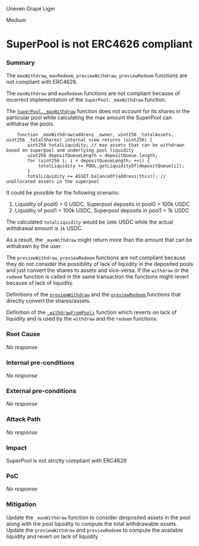 Uneven Grape Liger

Medium

# SuperPool is not ERC4626 compliant

### Summary

The `maxWithdraw`, `maxRedeem`, `previewWithdraw`, `previewRedeem` functions are not compliant with ERC4626.

The `maxWithdraw` and `maxRedeem` functions are not compliant because of incorrect implementation of the `SuperPool._maxWithdraw` function.

The [`SuperPool._maxWithdraw`](https://github.com/sherlock-audit/2024-08-sentiment-v2/blob/main/protocol-v2/src/SuperPool.sol#L474-L480) function  does not account for its shares in the particular pool while calculating the max amount the SuperPool can withdraw the pools.

```solidity
    function _maxWithdraw(address _owner, uint256 _totalAssets, uint256 _totalShares) internal view returns (uint256) {
        uint256 totalLiquidity; // max assets that can be withdrawn based on superpool and underlying pool liquidity
        uint256 depositQueueLength = depositQueue.length;
        for (uint256 i; i < depositQueueLength; ++i) {
            totalLiquidity += POOL.getLiquidityOf(depositQueue[i]);
        }
        totalLiquidity += ASSET.balanceOf(address(this)); // unallocated assets in the superpool
```

It could be possible for the following scenario:

1. Liquidity of pool0 = 0 USDC, Superpool deposits in pool0 = 100k USDC
2. Liquidity of pool1 = 100k USDC, Superpool deposits in pool1 = 1k USDC

The calculated `totalLiquidity` would be `100k` USDC while the actual withdrawal amount is `1k` USDC.

As a result, the `_maxWithdraw` might return more than the amount that can be withdrawn by the user.

The `previewWithdraw`, `previewRedeem` functions are not compliant because they do not consider the possibility of lack of liquidity in the deposited pools and  just convert the shares to assets and vice-versa. If the `withdraw` or the `redeem` function is called in the same transaction the functions might revert because of lack of liquidity.

Definitions of the [`previewWithdraw`](https://github.com/sherlock-audit/2024-08-sentiment-v2/blob/main/protocol-v2/src/SuperPool.sol#L244-L247) and the [`previewRedeem` ](https://github.com/sherlock-audit/2024-08-sentiment-v2/blob/main/protocol-v2/src/SuperPool.sol#L249-L252)functions that directly convert the shares/assets.

Definition of the [`_withdrawFromPools`](https://github.com/sherlock-audit/2024-08-sentiment-v2/blob/main/protocol-v2/src/SuperPool.sol#L578-L579) function which reverts on lack of liquidity and is used by the `withdraw` and the `redeem` functions.

### Root Cause

_No response_

### Internal pre-conditions

_No response_

### External pre-conditions

_No response_

### Attack Path

_No response_

### Impact

SuperPool is not strictly compliant with ERC4626

### PoC

_No response_

### Mitigation

Update the `_maxWithdraw` function to consider desposited assets in the pool along with the pool liquidity to compute the total withdrawable assets. Update the `previewWithdraw` and `previewRedeem` to compute the available liquidity and revert on lack of liquidity